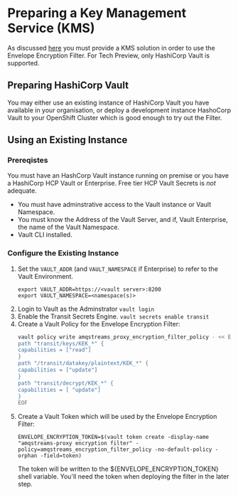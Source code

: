 # Preparing a Key Management Service (KMS)

As discussed [here](./README.md) you must provide a KMS solution in order to use the Envelope Encryption Filter.
For Tech Preview, only HashiCorp Vault is supported.

## Preparing HashiCorp Vault

You may either use an existing instance of HashiCorp Vault you have available in your organisation, or deploy a development instance
HashoCorp Vault to your OpenShift Cluster which is good enough to try out the Filter.

## Using an Existing Instance

### Prereqistes

You must have an HashCorp Vault instance running on premise or you have a HashiCorp HCP Vault or Enterprise.  Free tier HCP Vault Secrets is
*not* adequate.

* You must have adminstrative access to the Vault instance or Vault Namespace.
* You must know the Address of the Vault Server, and if, Vault Enterprise, the name of the Vault Namespace.
* Vault CLI installed.

### Configure the Existing Instance

1. Set the `VAULT_ADDR` (and `VAULT_NAMESPACE` if Enterprise) to refer to the Vault Environment.
   ```
   export VAULT_ADDR=https://<vault server>:8200
   export VAULT_NAMESPACE=<namespace(s)>
2. Login to Vault as the Adminstrator
   `vault login`
3. Enable the Transit Secrets Engine.
   `vault secrets enable transit`
4. Create a Vault Policy for the Envelope Encryption Filter:
   ```bash
   vault policy write amqstreams_proxy_encryption_filter_policy - << EOF
   path "transit/keys/KEK_*" {
   capabilities = ["read"]
   }
   path "/transit/datakey/plaintext/KEK_*" {
   capabilities = ["update"]
   }
   path "transit/decrypt/KEK_*" {
   capabilities = [ "update"]
   }
   EOF
   ```
4. Create a Vault Token which will be used by the Envelope Encryption Filter:
   ```
   ENVELOPE_ENCRYPTION_TOKEN=$(vault token create -display-name "amqstreams-proxy encryption filter" -policy=amqstreams_encryption_filter_policy -no-default-policy -orphan -field=token)
   ```
   The token will be written to the ${ENVELOPE_ENCRYPTION_TOKEN} shell variable. You'll need the token when deploying the filter in the later step.
